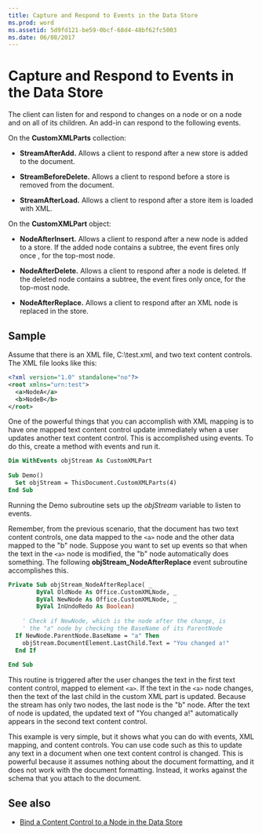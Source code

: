 ```yaml
---
title: Capture and Respond to Events in the Data Store
ms.prod: word
ms.assetid: 5d9fd121-be59-0bcf-68d4-48bf62fc5003
ms.date: 06/08/2017
---
```



# Capture and Respond to Events in the Data Store

The client can listen for and respond to changes on a node or on a node and on all of its children. An add-in can respond to the following events.

On the  **CustomXMLParts** collection:

-  **StreamAfterAdd.** Allows a client to respond after a new store is added to the document.
    
-  **StreamBeforeDelete.** Allows a client to respond before a store is removed from the document.
    
-  **StreamAfterLoad.** Allows a client to respond after a store item is loaded with XML.
    
On the  **CustomXMLPart** object:

-  **NodeAfterInsert.** Allows a client to respond after a new node is added to a store. If the added node contains a subtree, the event fires only once , for the top-most node.
    
-  **NodeAfterDelete.** Allows a client to respond after a node is deleted. If the deleted node contains a subtree, the event fires only once, for the top-most node.
    
-  **NodeAfterReplace.** Allows a client to respond after an XML node is replaced in the store.
    

## Sample

Assume that there is an XML file, C:\test.xml, and two text content controls. The XML file looks like this:

```xml
<?xml version="1.0" standalone="no"?>  
<root xmlns="urn:test">  
  <a>NodeA</a>  
  <b>NodeB</b>  
</root>
```

One of the powerful things that you can accomplish with XML mapping is to have one mapped text content control update immediately when a user updates another text content control. This is accomplished using events. To do this, create a method with events and run it.




```vb
Dim WithEvents objStream As CustomXMLPart 
 
Sub Demo() 
  Set objStream = ThisDocument.CustomXMLParts(4) 
End Sub
```

Running the Demo subroutine sets up the  _objStream_ variable to listen to events.

Remember, from the previous scenario, that the document has two text content controls, one data mapped to the `<a>` node and the other data mapped to the "b" node. Suppose you want to set up events so that when the text in the `<a>` node is modified, the "b" node automatically does something. The following **objStream_NodeAfterReplace** event subroutine accomplishes this.


```vb
Private Sub objStream_NodeAfterReplace( _ 
        ByVal OldNode As Office.CustomXMLNode, _ 
        ByVal NewNode As Office.CustomXMLNode, _ 
        ByVal InUndoRedo As Boolean) 
 
    ' Check if NewNode, which is the node after the change, is 
    ' the "a" node by checking the BaseName of its ParentNode 
  If NewNode.ParentNode.BaseName = "a" Then 
    objStream.DocumentElement.LastChild.Text = "You changed a!" 
  End If 
 
End Sub
```

This routine is triggered after the user changes the text in the first text content control, mapped to element `<a>`. If the text in the `<a>` node changes, then the text of the last child in the custom XML part is updated. Because the stream has only two nodes, the last node is the "b" node. After the text of node is updated, the updated text of "You changed a!" automatically appears in the second text content control.

This example is very simple, but it shows what you can do with events, XML mapping, and content controls. You can use code such as this to update any text in a document when one text content control is changed. This is powerful because it assumes nothing about the document formatting, and it does not work with the document formatting. Instead, it works against the schema that you attach to the document.

## See also

- [Bind a Content Control to a Node in the Data Store](../Objects-Properties-Methods/bind-a-content-control-to-a-node-in-the-data-store.md)



